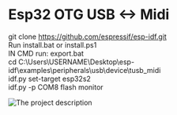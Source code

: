 # Esp32 OTG USB <-> Midi
  
git clone https://github.com/espressif/esp-idf.git  
Run install.bat or install.ps1  
IN CMD run: export.bat  
cd C:\Users\USERNAME\Desktop\esp-idf\examples\peripherals\usb\device\tusb_midi  
idf.py set-target esp32s2  
idf.py -p COM8 flash monitor  
  
![The project description](https://github.com/espressif/esp-idf/tree/master/examples/peripherals/usb/device/tusb_midi)